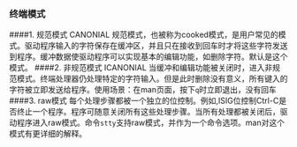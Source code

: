 ### 终端模式
####1. 规范模式 CANONIAL
规范模式，也被称为cooked模式，是用户常见的模式。驱动程序输入的字符保存在缓冲区，并且只在接收到回车时才将这些字符发送到程序。缓冲数据使驱动程序可以实现基本的编辑功能，如删除字符。默认是这个模式。
####2. 非规范模式 ICANONIAL
当缓冲和编辑功能被关闭时，进入非规范模式。终端处理器仍处理特定的字符输入。但是此时删除没有意义，所有键入的字符被立即发送给程序。使用场景：在man页面，按下`q`时立即退出，没有回车
####3. raw模式
每个处理步骤都被一个独立的位控制。例如,ISIG位控制Ctrl-C是否终止一个程序。程序可随意关闭所有这些处理步骤。当所有处理都被关闭后，驱动程序进入raw模式。命令`stty`支持raw模式，并作为一个命令选项。man对这个模式有更详细的解释。
